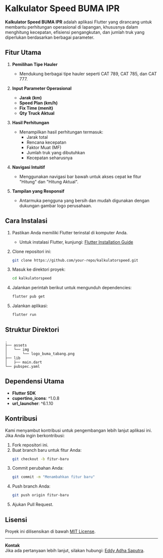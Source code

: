 # Kalkulator Speed BUMA IPR

**Kalkulator Speed BUMA IPR** adalah aplikasi Flutter yang dirancang untuk membantu perhitungan operasional di lapangan, khususnya dalam menghitung kecepatan, efisiensi pengangkutan, dan jumlah truk yang diperlukan berdasarkan berbagai parameter.

## Fitur Utama

1. **Pemilihan Tipe Hauler**

   - Mendukung berbagai tipe hauler seperti CAT 789, CAT 785, dan CAT 777.

2. **Input Parameter Operasional**

   - **Jarak (km)**
   - **Speed Plan (km/h)**
   - **Fix Time (menit)**
   - **Qty Truck Aktual**

3. **Hasil Perhitungan**

   - Menampilkan hasil perhitungan termasuk:
     - Jarak total
     - Rencana kecepatan
     - Faktor Muat (MF)
     - Jumlah truk yang dibutuhkan
     - Kecepatan seharusnya

4. **Navigasi Intuitif**

   - Menggunakan navigasi bar bawah untuk akses cepat ke fitur "Hitung" dan "Hitung Aktual".

5. **Tampilan yang Responsif**
   - Antarmuka pengguna yang bersih dan mudah digunakan dengan dukungan gambar logo perusahaan.

## Cara Instalasi

1. Pastikan Anda memiliki Flutter terinstal di komputer Anda.

   - Untuk instalasi Flutter, kunjungi: [Flutter Installation Guide](https://flutter.dev/docs/get-started/install)

2. Clone repositori ini:

   ```bash
   git clone https://github.com/your-repo/kalkulatorspeed.git
   ```

3. Masuk ke direktori proyek:

   ```bash
   cd kalkulatorspeed
   ```

4. Jalankan perintah berikut untuk mengunduh dependencies:

   ```bash
   flutter pub get
   ```

5. Jalankan aplikasi:
   ```bash
   flutter run
   ```

## Struktur Direktori

```
.
├── assets
│   └── img
│       └── logo_buma_tabang.png
├── lib
│   ├── main.dart
└── pubspec.yaml
```

## Dependensi Utama

- **Flutter SDK**
- **cupertino_icons**: ^1.0.8
- **url_launcher**: ^6.1.10

## Kontribusi

Kami menyambut kontribusi untuk pengembangan lebih lanjut aplikasi ini. Jika Anda ingin berkontribusi:

1. Fork repositori ini.
2. Buat branch baru untuk fitur Anda:
   ```bash
   git checkout -b fitur-baru
   ```
3. Commit perubahan Anda:
   ```bash
   git commit -m "Menambahkan fitur baru"
   ```
4. Push branch Anda:
   ```bash
   git push origin fitur-baru
   ```
5. Ajukan Pull Request.

## Lisensi

Proyek ini dilisensikan di bawah [MIT License](LICENSE).

---

**Kontak**  
Jika ada pertanyaan lebih lanjut, silakan hubungi: [Eddy Adha Saputra](mailto:eddyyucca@gmail.com).
